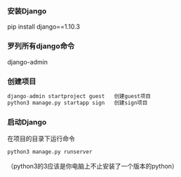 ### 安装Django
pip install django==1.10.3
### 罗列所有django命令
django-admin
### 创建项目
```python
django-admin startproject guest   创建guest项目
python3 manage.py startapp sign   创建sign项目
```

### 启动Django
在项目的目录下运行命令
 ```python
python3 manage.py runserver
```
（python3的3应该是你电脑上不止安装了一个版本的python）
